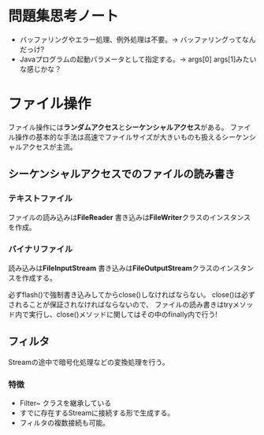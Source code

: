 # 問題集思考ノート
 + バッファリングやエラー処理、例外処理は不要。→ バッファリングってなんだっけ?
 + Javaプログラムの起動パラメータとして指定する。→ args[0] args[1]みたいな感じかな？

# ファイル操作
   ファイル操作には**ランダムアクセス**と**シーケンシャルアクセス**がある。
  ファイル操作の基本的な手法は高速でファイルサイズが大きいものも扱えるシーケンシャルアクセスが主流。

  ## シーケンシャルアクセスでのファイルの読み書き
   ### テキストファイル
  ファイルの読み込みは**FileReader** 書き込みは**FileWriter**クラスのインスタンスを作成。
   ### バイナリファイル
   読み込みは**FileInputStream** 書き込みは**FileOutputStream**クラスのインスタンスを作成する。

  必ずflash()で強制書き込みしてからclose()しなければならない。
  close()は必ずされることが保証されなければならないので、
  ファイルの読み書きはtryメソッド内で実行し、close()メソッドに関してはその中のfinally内で行う!

  ## フィルタ
   Streamの途中で暗号化処理などの変換処理を行う。
   ### 特徴
   + Filter~ クラスを継承している
   + すでに存在するStreamに接続する形で生成する。
   + フィルタの複数接続も可能。

